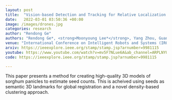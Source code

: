 ```yaml
---
layout: post
title:  "Vision-based Detection and Tracking for Relative Localization of Aerial Swarms"
date:   2022-03-01 03:50:36 +00:00
image: /images/drones.jpg
categories: research
author: "Rendong Ge"
authors: "Rendong Ge*, <strong>Moonyoung Lee*</strong>, Yang Zhou, Guanrui Rui, Giussepe Loianno"
venue: "International Conference on Intelligent Robots and Systems (IROS)"
arxiv: https://ieeexplore.ieee.org/stamp/stamp.jsp?arnumber=9981115
youtube: https://www.youtube.com/watch?v=mv5F7NLue6A&ab_channel=ARPLNYU
code: https://ieeexplore.ieee.org/stamp/stamp.jsp?arnumber=9981115

---
```

This paper presents a method for creating high-quality 3D models of sorghum panicles to estimate seed counts. This is acheived using seeds as semantic 3D landmarks for global registration and a novel density-based clustering approach. 
